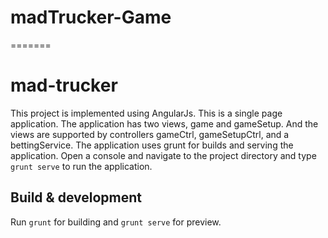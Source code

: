 # madTrucker-Game
=======
# mad-trucker

This project is implemented using AngularJs. This is a single page application.
The application has two views, game and gameSetup. And the views are supported by controllers gameCtrl, gameSetupCtrl, and a bettingService.
The application uses grunt for builds and serving the application. Open a console and navigate to the project directory and type `grunt serve` to run the application.

## Build & development

Run `grunt` for building and `grunt serve` for preview.

